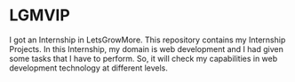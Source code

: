 # LGMVIP
I got an Internship in LetsGrowMore. This repository contains my Internship Projects. In this Internship, my domain is web development and I had given some tasks that I have to perform. So, it will check my capabilities in web development technology at different levels.
